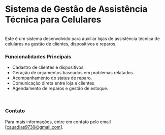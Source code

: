 # Sistema de Gestão de Assistência Técnica para Celulares
<br>
Este é um sistema desenvolvido para auxiliar lojas de assistência técnica de celulares na gestão de clientes, dispositivos e reparos.
<br>
<h3>Funcionalidades Principais</h3>

- Cadastro de clientes e dispositivos.
- Geração de orçamentos baseados em problemas relatados.
- Acompanhamento do status de reparo.
- Comunicação direta entre loja e clientes.
- Agendamento de reparos e gestão de estoque.

<br> 
<h3>Contato</h3>

Para mais informações, entre em contato pelo email [cauadias9730@gmail.com].
